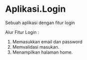 # Aplikasi.Login
Sebuah aplikasi dengan fitur login

Alur Fitur Login :
1. Memasukkan email dan password
2. Memvalidasi masukan.
3. Menampilkan halaman home.
